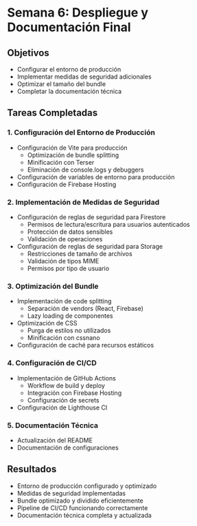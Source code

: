 # Semana 6: Despliegue y Documentación Final

## Objetivos
- Configurar el entorno de producción
- Implementar medidas de seguridad adicionales
- Optimizar el tamaño del bundle
- Completar la documentación técnica

## Tareas Completadas

### 1. Configuración del Entorno de Producción
- Configuración de Vite para producción
  - Optimización de bundle splitting
  - Minificación con Terser
  - Eliminación de console.logs y debuggers
- Configuración de variables de entorno para producción
- Configuración de Firebase Hosting

### 2. Implementación de Medidas de Seguridad
- Configuración de reglas de seguridad para Firestore
  - Permisos de lectura/escritura para usuarios autenticados
  - Protección de datos sensibles
  - Validación de operaciones
- Configuración de reglas de seguridad para Storage
  - Restricciones de tamaño de archivos
  - Validación de tipos MIME
  - Permisos por tipo de usuario

### 3. Optimización del Bundle
- Implementación de code splitting
  - Separación de vendors (React, Firebase)
  - Lazy loading de componentes
- Optimización de CSS
  - Purga de estilos no utilizados
  - Minificación con cssnano
- Configuración de caché para recursos estáticos

### 4. Configuración de CI/CD
- Implementación de GitHub Actions
  - Workflow de build y deploy
  - Integración con Firebase Hosting
  - Configuración de secrets
- Configuración de Lighthouse CI

### 5. Documentación Técnica
- Actualización del README
- Documentación de configuraciones

## Resultados
- Entorno de producción configurado y optimizado
- Medidas de seguridad implementadas
- Bundle optimizado y dividido eficientemente
- Pipeline de CI/CD funcionando correctamente
- Documentación técnica completa y actualizada
